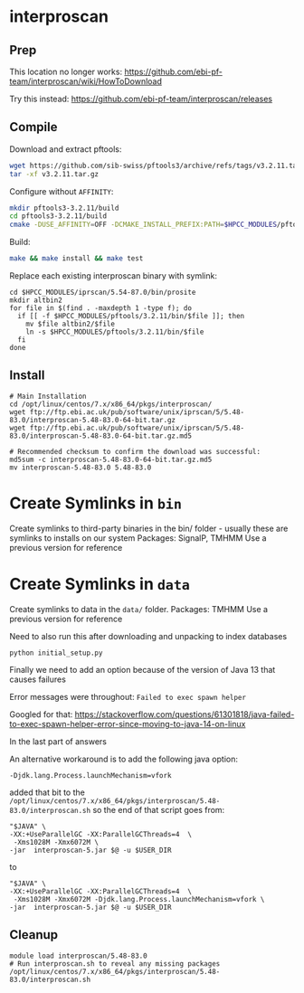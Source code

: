 # interproscan

## Prep

This location no longer works:
https://github.com/ebi-pf-team/interproscan/wiki/HowToDownload

Try this instead:
https://github.com/ebi-pf-team/interproscan/releases

## Compile

Download and extract pftools:

```bash
wget https://github.com/sib-swiss/pftools3/archive/refs/tags/v3.2.11.tar.gz
tar -xf v3.2.11.tar.gz
```

Configure without `AFFINITY`:

```bash
mkdir pftools3-3.2.11/build
cd pftools3-3.2.11/build
cmake -DUSE_AFFINITY=OFF -DCMAKE_INSTALL_PREFIX:PATH=$HPCC_MODULES/pftools/3.2.11 ..
```

Build:

```bash
make && make install && make test
```

Replace each existing interproscan binary with symlink:

```
cd $HPCC_MODULES/iprscan/5.54-87.0/bin/prosite
mkdir altbin2
for file in $(find . -maxdepth 1 -type f); do
  if [[ -f $HPCC_MODULES/pftools/3.2.11/bin/$file ]]; then
    mv $file altbin2/$file
    ln -s $HPCC_MODULES/pftools/3.2.11/bin/$file
  fi
done
```

## Install
```
# Main Installation
cd /opt/linux/centos/7.x/x86_64/pkgs/interproscan/
wget ftp://ftp.ebi.ac.uk/pub/software/unix/iprscan/5/5.48-83.0/interproscan-5.48-83.0-64-bit.tar.gz
wget ftp://ftp.ebi.ac.uk/pub/software/unix/iprscan/5/5.48-83.0/interproscan-5.48-83.0-64-bit.tar.gz.md5

# Recommended checksum to confirm the download was successful:
md5sum -c interproscan-5.48-83.0-64-bit.tar.gz.md5
mv interproscan-5.48-83.0 5.48-83.0
```

# Create Symlinks in `bin` 
Create symlinks to third-party binaries in the bin/ folder - usually these are symlinks to installs on our system
Packages: SignalP, TMHMM
Use a previous version for reference


# Create Symlinks in `data`
Create symlinks to data in the `data/` folder.
Packages: TMHMM
Use a previous version for reference

Need to also run this after downloading and unpacking to index databases
```
python initial_setup.py
```

Finally we need to add an option because of the version of Java 13 that causes failures

Error messages were throughout:
```Failed to exec spawn helper```

Googled for that:
https://stackoverflow.com/questions/61301818/java-failed-to-exec-spawn-helper-error-since-moving-to-java-14-on-linux

In the last part of answers

An alternative workaround is to add the following java option:
```
-Djdk.lang.Process.launchMechanism=vfork
```

added that bit to the `/opt/linux/centos/7.x/x86_64/pkgs/interproscan/5.48-83.0/interproscan.sh`
so the end of that script goes from:
```
"$JAVA" \
-XX:+UseParallelGC -XX:ParallelGCThreads=4  \
 -Xms1028M -Xmx6072M \
-jar  interproscan-5.jar $@ -u $USER_DIR
```
to
```
"$JAVA" \
-XX:+UseParallelGC -XX:ParallelGCThreads=4  \
 -Xms1028M -Xmx6072M -Djdk.lang.Process.launchMechanism=vfork \
-jar  interproscan-5.jar $@ -u $USER_DIR
```

## Cleanup
```
module load interproscan/5.48-83.0
# Run interproscan.sh to reveal any missing packages
/opt/linux/centos/7.x/x86_64/pkgs/interproscan/5.48-83.0/interproscan.sh
```

